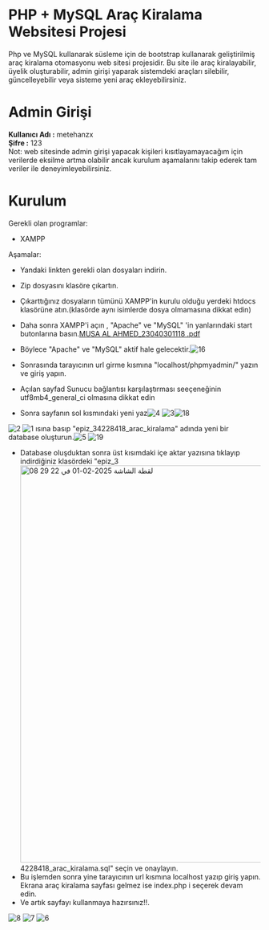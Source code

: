 # PHP + MySQL Araç Kiralama Websitesi Projesi
Php ve MySQL kullanarak süsleme için de bootstrap kullanarak geliştirilmiş araç kiralama otomasyonu web sitesi projesidir.
Bu site ile araç kiralayabilir, üyelik oluşturabilir, admin girişi yaparak sistemdeki araçları silebilir, güncelleyebilir veya sisteme yeni araç ekleyebilirsiniz.

# Admin Girişi
<b>Kullanıcı Adı :</b> metehanzx </br>
<b>Şifre :</b> 123 </br>
Not: web sitesinde admin girişi yapacak kişileri kısıtlayamayacağım için verilerde eksilme artma olabilir ancak kurulum aşamalarını takip ederek tam veriler ile deneyimleyebilirsiniz.

# Kurulum
Gerekli olan programlar:
- XAMPP

Aşamalar:
- Yandaki linkten gerekli olan dosyaları indirin.
 
- Zip dosyasını klasöre çıkartın.
- Çıkarttığınız dosyaların tümünü XAMPP'in kurulu olduğu yerdeki htdocs klasörüne atın.(klasörde aynı isimlerde dosya olmamasına dikkat edin)
- Daha sonra XAMPP'i açın , "Apache" ve "MySQL" 'in yanlarındaki start butonlarına basın.[MUSA AL AHMED_23040301118 .pdf](https://github.com/user-attachments/files/18630070/MUSA.AL.AHMED_23040301118.pdf)

- Böylece "Apache" ve "MySQL" aktif hale gelecektir.![16](https://github.com/user-attachments/assets/d24c2ad2-5131-4cd0-94b2-5c85b1930f39)

- Sonrasında tarayıcının url girme kısmına "localhost/phpmyadmin/" yazın ve giriş yapın.
- Açılan sayfad Sunucu bağlantısı karşılaştırması seeçeneğinin utf8mb4_general_ci olmasına dikkat edin
- Sonra sayfanın sol kısmındaki yeni yaz![4](https://github.com/user-attachments/assets/0058b3d2-6f13-4825-a3af-294e13ee0646)
![3](https://github.com/user-attachments/assets/14c2b4f5-35ec-4262-be8f-19d565d81ae4)![18](https://github.com/user-attachments/assets/5d62c8db-7185-4844-aee8-c10978a59da0)

![2](https://github.com/user-attachments/assets/cd8325c5-1e17-4896-bf78-2f0912b433b2)
![1](https://github.com/user-attachments/assets/4dcc72ff-ca6b-4907-adfb-590a5657cb08)
ısına basıp "epiz_34228418_arac_kiralama" adında yeni bir database oluşturun.![5](https://github.com/user-attachments/assets/beee2c4f-363e-43c7-9655-ddb7efc9efcf)
![19](https://github.com/user-attachments/assets/c3cce3c5-c9b3-4d96-816c-fab19c4db634)

- Database oluşduktan sonra üst kısımdaki içe aktar yazısına tıklayıp indirdiğiniz klasördeki "epiz_3<img width="791" alt="‏لقطة الشاشة 2025-02-01 في 22 29 08" src="https://github.com/user-attachments/assets/7ef69907-16d7-4c4f-a714-817aa93f1962" />
4228418_arac_kiralama.sql" seçin ve onaylayın.
- Bu işlemden sonra yine tarayıcının url kısmına localhost yazıp giriş yapın. Ekrana araç kiralama sayfası gelmez ise index.php i seçerek devam edin.
- Ve artık sayfayı kullanmaya hazırsınız!!.



![8](https://github.com/user-attachments/assets/5043fda8-b450-45d8-bf6d-762e15a56da7)
![7](https://github.com/user-attachments/assets/a23ff7b8-232a-45fd-bf61-d1e8320759b7)
![6](https://github.com/user-attachments/assets/b44e9fcc-50bd-431c-818c-fa3b894a549b)
